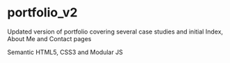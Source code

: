 # portfolio_v2

Updated version of portfolio covering several case studies and initial Index, About Me and Contact pages

Semantic HTML5, CSS3 and Modular JS
